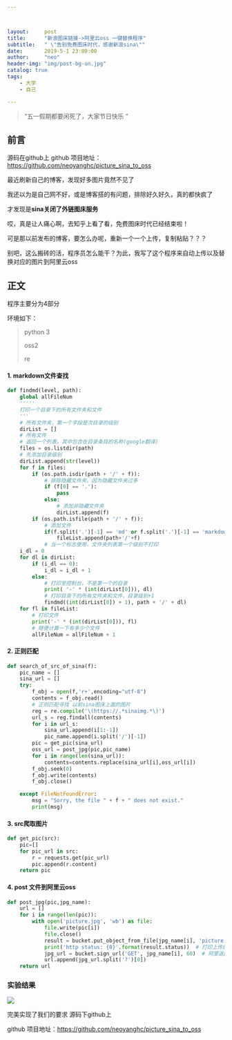 ```yaml
---



layout:     post
title:      "新浪图床链接->阿里云oss 一键替换程序"
subtitle:   " \"告别免费图床时代，感谢新浪sina\""
date:       2019-5-1 23:00:00
author:     "neo"
header-img: "img/post-bg-un.jpg"
catalog: true
tags:
    - 大学
    - 自己

---
```


> “五一假期都要闲死了，大家节日快乐 ”

## 前言

 源码在github上  github 项目地址：<https://github.com/neoyanghc/picture_sina_to_oss>

最近刷新自己的博客，发现好多图片竟然不见了

我还以为是自己网不好，或是博客搭的有问题，排除好久好久，真的都快疯了

才发现是**sina关闭了外链图床服务**

哎，真是让人痛心啊，去知乎上看了看，免费图床时代已经结束啦！

可是那以前发布的博客，要怎么办呢，重新一个一个上传，复制粘贴？？？

别吧，这么搬砖的活，程序员怎么能干？为此，我写了这个程序来自动上传以及替换对应的图片到阿里云oss

## 正文

程序主要分为4部分

环境如下：

> python 3
>
> oss2
>
> re

#### 1. markdown文件查找

```python
def findmd(level, path):
    global allFileNum
    ''''' 
    打印一个目录下的所有文件夹和文件 
    '''
    # 所有文件夹，第一个字段是次目录的级别
    dirList = []
    # 所有文件
    # 返回一个列表，其中包含在目录条目的名称(google翻译)
    files = os.listdir(path)
    # 先添加目录级别
    dirList.append(str(level))
    for f in files:
        if (os.path.isdir(path + '/' + f)):
            # 排除隐藏文件夹。因为隐藏文件夹过多
            if (f[0] == '.'):
                pass
            else:
                # 添加非隐藏文件夹
                dirList.append(f)
        if (os.path.isfile(path + '/' + f)):
            # 添加文件
            if(f.split('.')[-1] == 'md' or f.split('.')[-1] == 'markdown'):
                fileList.append(path+'/'+f)
            # 当一个标志使用，文件夹列表第一个级别不打印
    i_dl = 0
    for dl in dirList:
        if (i_dl == 0):
            i_dl = i_dl + 1
        else:
            # 打印至控制台，不是第一个的目录
            print( '-' * (int(dirList[0])), dl)
            # 打印目录下的所有文件夹和文件，目录级别+1
            findmd((int(dirList[0]) + 1), path + '/' + dl)
    for fl in fileList:
        # 打印文件
        print('-' * (int(dirList[0])), fl)
        # 随便计算一下有多少个文件
        allFileNum = allFileNum + 1
```

#### 2. 正则匹配

```python
def search_of_src_of_sina(f):
    pic_name = []
    sina_url = []
    try:
        f_obj = open(f,'r+',encoding="utf-8")
        contents = f_obj.read()
        # 正则匹配寻找 以前sina图床上面的图片
        reg = re.compile('\(https://.*sinaimg.*\)')
        url_s = reg.findall(contents)
        for i in url_s:
            sina_url.append(i[1:-1])
            pic_name.append(i.split('/')[-1])
        pic = get_pic(sina_url)
        oss_url = post_jpg(pic,pic_name)
        for i in range(len(sina_url)):
            contents=contents.replace(sina_url[i],oss_url[i])
        f_obj.seek(0)
        f_obj.write(contents)
        f_obj.close()

    except FileNotFoundError:
        msg = "Sorry, the file " + f + " does not exist."
        print(msg)
```

#### 3. src爬取图片

```python
def get_pic(src):
    pic=[]
    for pic_url in src:
        r = requests.get(pic_url)
        pic.append(r.content)
    return pic
```

#### 4. post 文件到阿里云oss

```python
def post_jpg(pic,jpg_name):
    url = []
    for i in range(len(pic)):
        with open('picture.jpg', 'wb') as file:
            file.write(pic[i])
            file.close()
            result = bucket.put_object_from_file(jpg_name[i], 'picture.jpg')  # 括号内 左边是上传后的文件名，右边是当前系统的文件地址
            print('http status: {0}'.format(result.status))  # 打印上传的返回值 200成功
            jpg_url = bucket.sign_url('GET', jpg_name[i], 60)  # 阿里返回一个关于jpg的url地址 
            url.append(jpg_url.split('?')[0])
    return url
```

### 实验结果

![](https://jackyanghc-picture.oss-cn-beijing.aliyuncs.com/20190501214127.png)

完美实现了我们的要求 源码下github上

github 项目地址：<https://github.com/neoyanghc/picture_sina_to_oss>


